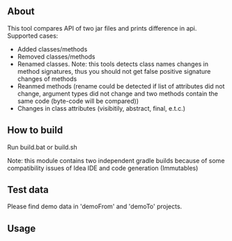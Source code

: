 ## About
This tool compares API of two jar files and prints difference in api.
Supported cases:
* Added classes/methods
* Removed classes/methods
* Renamed classes. Note: this tools detects class names changes in method signatures, thus you should not get false positive signature changes of methods
* Reanmed methods (rename could be detected if list of attributes did not change, argument types did not change and two methods contain the same code (byte-code will be compared))
* Changes in class attributes (visibitily, abstract, final, e.t.c.)


## How to build
Run build.bat or build.sh

Note: this module contains two independent gradle builds because of some compatibility issues of Idea IDE and code generation (Immutables)

## Test data
Please find demo data in 'demoFrom' and 'demoTo' projects. 

## Usage
<program> <jar1 file> <jar2 file>